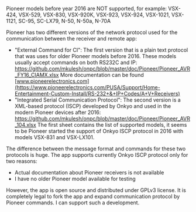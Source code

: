 Pioneer models before year 2016 are NOT supported, for example: VSX-424, VSX-529, VSX-830, VSX-920K, VSX-923, VSX-924, VSX-1021, VSX-1121, SC-95, SC-LX79, N-50, N-50a, N-70A

Pioneer has two different versions of the network protocol used for the communication between 
the receiver and remote app:
- "External Command for CI": The first version that is a plain text protocol that was uses for older 
Pioneer models before 2016. These models usually accept commands on both RS232C and IP:
https://github.com/mkulesh/onpc/blob/master/doc/Pioneer/Pioneer_AVR_FY16_CIAMX.xlsx
More documentation can be found [www.pioneerelectronics.com](https://www.pioneerelectronics.com/PUSA/Support/Home-Entertainment-Custom-Install/RS-232+&+IP+Codes/A+V+Receivers)
- "Integrated Serial Communication Protocol": The second version is a XML-based protocol (ISCP) 
developed by Onkyo and used in the modern Pioneer devices after 2016: 
https://github.com/mkulesh/onpc/blob/master/doc/Pioneer/Pioneer_AVR_104.xlsx
The first sheet contains the list of supported models, it seems to be Pioneer started the support
of Onkyo ISCP protocol in 2016 with models VSX-831 and VSX-LX101.

The difference between the message format and commands for these two protocols is huge. 
The app supports currently Onkyo ISCP protocol only for two reasons:
- Actual documentation about Pioneer receivers is not available
- I have no older Pioneer model available for testing

However, the app is open source and distributed under GPLv3 license. It is completely legal 
to fork the app and expand communication protocol by Pioneer commands.
I can support such a development.